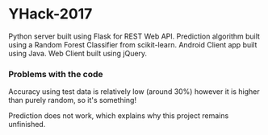 # YHack-2017

Python server built using Flask for REST Web API.
Prediction algorithm built using a Random Forest Classifier from scikit-learn.
Android Client app built using Java.
Web Client built using jQuery.


### Problems with the code

Accuracy using test data is relatively low (around 30%) however it is higher than purely random, so it's something!

Prediction does not work, which explains why this project remains unfinished.
